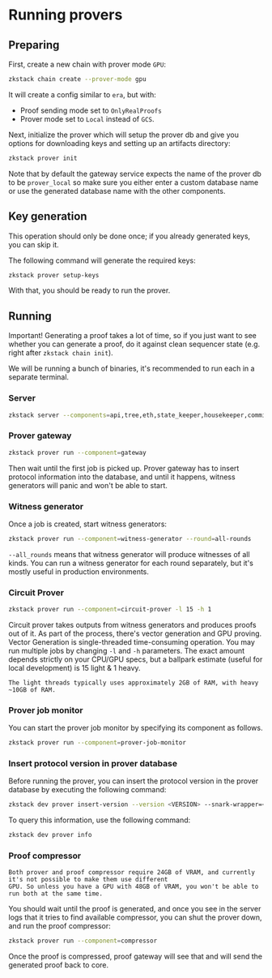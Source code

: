 # Running provers

## Preparing

First, create a new chain with prover mode `GPU`:

```bash
zkstack chain create --prover-mode gpu
```

It will create a config similar to `era`, but with:

- Proof sending mode set to `OnlyRealProofs`
- Prover mode set to `Local` instead of `GCS`.

Next, initialize the prover which will setup the prover db and give you options for downloading keys and setting up an
artifacts directory:

```bash
zkstack prover init
```

Note that by default the gateway service expects the name of the prover db to be `prover_local` so make sure you either
enter a custom database name or use the generated database name with the other components.

## Key generation

This operation should only be done once; if you already generated keys, you can skip it.

The following command will generate the required keys:

```bash
zkstack prover setup-keys
```

With that, you should be ready to run the prover.

## Running

Important! Generating a proof takes a lot of time, so if you just want to see whether you can generate a proof, do it
against clean sequencer state (e.g. right after `zkstack chain init`).

We will be running a bunch of binaries, it's recommended to run each in a separate terminal.

### Server

```bash
zkstack server --components=api,tree,eth,state_keeper,housekeeper,commitment_generator,da_dispatcher,proof_data_handler,vm_runner_protective_reads,vm_runner_bwip
```

### Prover gateway

```bash
zkstack prover run --component=gateway
```

Then wait until the first job is picked up. Prover gateway has to insert protocol information into the database, and
until it happens, witness generators will panic and won't be able to start.

### Witness generator

Once a job is created, start witness generators:

```bash
zkstack prover run --component=witness-generator --round=all-rounds
```

`--all_rounds` means that witness generator will produce witnesses of all kinds. You can run a witness generator for
each round separately, but it's mostly useful in production environments.

### Circuit Prover

```bash
zkstack prover run --component=circuit-prover -l 15 -h 1
```

Circuit prover takes outputs from witness generators and produces proofs out of it. As part of the process, there's
vector generation and GPU proving. Vector Generation is single-threaded time-consuming operation. You may run multiple
jobs by changing `-l` and `-h` parameters. The exact amount depends strictly on your CPU/GPU specs, but a ballpark
estimate (useful for local development) is 15 light & 1 heavy.

```admonish note
The light threads typically uses approximately 2GB of RAM, with heavy ~10GB of RAM.
```

### Prover job monitor

You can start the prover job monitor by specifying its component as follows.

```bash
zkstack prover run --component=prover-job-monitor
```

### Insert protocol version in prover database

Before running the prover, you can insert the protocol version in the prover database by executing the following
command:

```bash
zkstack dev prover insert-version --version <VERSION> --snark-wrapper=<SNARK_WRAPPER>
```

To query this information, use the following command:

```bash
zkstack dev prover info
```

### Proof compressor

```admonish warning
Both prover and proof compressor require 24GB of VRAM, and currently it's not possible to make them use different
GPU. So unless you have a GPU with 48GB of VRAM, you won't be able to run both at the same time.
```

You should wait until the proof is generated, and once you see in the server logs that it tries to find available
compressor, you can shut the prover down, and run the proof compressor:

```bash
zkstack prover run --component=compressor
```

Once the proof is compressed, proof gateway will see that and will send the generated proof back to core.
